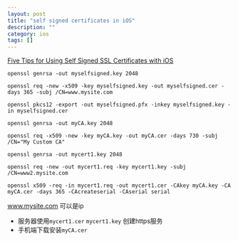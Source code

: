 ```yaml
---
layout: post
title: "self signed certificates in iOS"
description: ""
category: ios
tags: []
---
```


[Five Tips for Using Self Signed SSL Certificates with iOS](http://blog.httpwatch.com/2013/12/12/five-tips-for-using-self-signed-ssl-certificates-with-ios/)


```
openssl genrsa -out myselfsigned.key 2048

openssl req -new -x509 -key myselfsigned.key -out myselfsigned.cer -days 365 -subj /CN=www.mysite.com

openssl pkcs12 -export -out myselfsigned.pfx -inkey myselfsigned.key -in myselfsigned.cer

openssl genrsa -out myCA.key 2048

openssl req -x509 -new -key myCA.key -out myCA.cer -days 730 -subj /CN="My Custom CA"

openssl genrsa -out mycert1.key 2048

openssl req -new -out mycert1.req -key mycert1.key -subj /CN=www2.mysite.com

openssl x509 -req -in mycert1.req -out mycert1.cer -CAkey myCA.key -CA myCA.cer -days 365 -CAcreateserial -CAserial serial
```
www.mysite.com 可以是ip

* 服务器使用`mycert1.cer` `mycert1.key` 创建https服务
* 手机端下载安装`myCA.cer`

